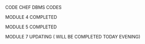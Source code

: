 CODE CHEF DBMS  CODES

MODULE 4 COMPLETED 

MODULE 5 COMPLETED 


MODULE 7 UPDATING ( WILL BE COMPLETED TODAY EVENING)